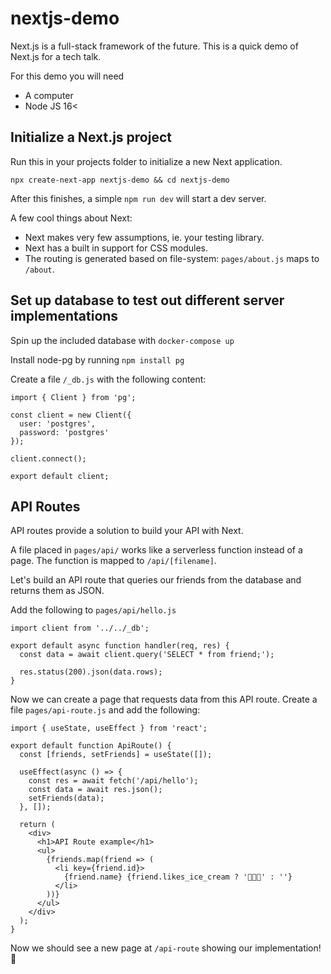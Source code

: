 # nextjs-demo

Next.js is a full-stack framework of the future.
This is a quick demo of Next.js for a tech talk.

For this demo you will need
* A computer
* Node JS 16<

## Initialize a Next.js project

Run this in your projects folder to initialize a new Next application.

```
npx create-next-app nextjs-demo && cd nextjs-demo
```

After this finishes, a simple `npm run dev` will start a dev server.

A few cool things about Next:
* Next makes very few assumptions, ie. your testing library.
* Next has a built in support for CSS modules.
* The routing is generated based on file-system: `pages/about.js` maps to `/about`.


## Set up database to test out different server implementations

Spin up the included database with `docker-compose up`

Install node-pg by running `npm install pg`

Create a file `/_db.js` with the following content:
```
import { Client } from 'pg';

const client = new Client({
  user: 'postgres',
  password: 'postgres'
});

client.connect();

export default client;
```

## API Routes

API routes provide a solution to build your API with Next.

A file placed in `pages/api/` works like a serverless function instead of a page.
The function is mapped to `/api/[filename]`.

Let's build an API route that queries our friends from the database and returns them as JSON.

Add the following to `pages/api/hello.js`

```
import client from '../../_db';

export default async function handler(req, res) {
  const data = await client.query('SELECT * from friend;');

  res.status(200).json(data.rows);
}
```

Now we can create a page that requests data from this API route.
Create a file `pages/api-route.js` and add the following:
```
import { useState, useEffect } from 'react';

export default function ApiRoute() {
  const [friends, setFriends] = useState([]);

  useEffect(async () => {
    const res = await fetch('/api/hello');
    const data = await res.json();
    setFriends(data);
  }, []);

  return (
    <div>
      <h1>API Route example</h1>
      <ul>
        {friends.map(friend => (
          <li key={friend.id}>
            {friend.name} {friend.likes_ice_cream ? '🍨🍨🍨' : ''}
          </li>
        ))}
      </ul>
    </div>
  );
}
```
Now we should see a new page at `/api-route` showing our implementation!
